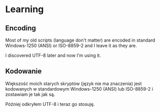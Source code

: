 ﻿# Learning


## Encoding

Most of my old scripts (language don't matter) are encoded in standard Windows-1250 (ANSI) or ISO-8859-2 and I leave it as they are.

I discovered UTF-8 later and now I'm using it.

## Kodowanie

Większość moich starych skryptów (język nie ma znaczenia) jest kodowanych w standardowym Windows-1250 (ANSI) lub ISO-8859-2 i zostawiam je tak jak są.

Później odkryłem UTF-8 i teraz go stosuję.